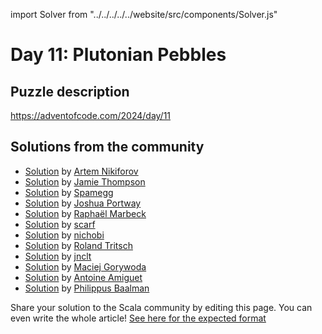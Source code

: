 import Solver from "../../../../../website/src/components/Solver.js"

# Day 11: Plutonian Pebbles

## Puzzle description

https://adventofcode.com/2024/day/11

## Solutions from the community

- [Solution](https://github.com/nikiforo/aoc24/blob/main/src/main/scala/io/github/nikiforo/aoc24/D11T2.scala) by [Artem Nikiforov](https://github.com/nikiforo)
- [Solution](https://github.com/bishabosha/advent-of-code-2024/blob/main/2024-day11.scala) by [Jamie Thompson](https://github.com/bishabosha)
- [Solution](https://github.com/spamegg1/aoc/blob/master/2024/11/11.worksheet.sc#L80) by [Spamegg](https://github.com/spamegg1)
- [Solution](https://github.com/jportway/advent2024/blob/master/src/main/scala/Day11.scala) by [Joshua Portway](https://github.com/jportway)
- [Solution](https://github.com/rmarbeck/advent2024/blob/main/day11/src/main/scala/Solution.scala) by [Raphaël Marbeck](https://github.com/rmarbeck)
- [Solution](https://github.com/scarf005/aoc-scala/blob/main/2024/day11.scala) by [scarf](https://github.com/scarf005)
- [Solution](https://github.com/nichobi/advent-of-code-2024/blob/main/11/solution.scala) by [nichobi](https://github.com/nichobi)
- [Solution](https://github.com/rolandtritsch/scala3-aoc-2024/blob/trunk/src/aoc2024/Day11.scala) by [Roland Tritsch](https://github.com/rolandtritsch)
- [Solution](https://github.com/jnclt/adventofcode2024/blob/main/day11/plutonian-pebbles.sc) by [jnclt](https://github.com/jnclt)
- [Solution](https://github.com/makingthematrix/AdventOfCode2024/blob/main/src/main/scala/io/github/makingthematrix/AdventofCode2024/DayEleven.scala) by [Maciej Gorywoda](https://github.com/makingthematrix)
- [Solution](https://github.com/aamiguet/advent-2024/blob/main/src/main/scala/ch/aamiguet/advent2024/Day11.scala) by [Antoine Amiguet](https://github.com/aamiguet)
- [Solution](https://github.com/Philippus/adventofcode/blob/main/src/main/scala/adventofcode2024/Day11.scala) by [Philippus Baalman](https://github.com/philippus)

Share your solution to the Scala community by editing this page.
You can even write the whole article! [See here for the expected format](https://github.com/scalacenter/scala-advent-of-code/discussions/424)
